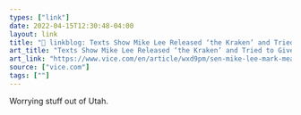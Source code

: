 ```yaml
---
types: ["link"]
date: 2022-04-15T12:30:48-04:00
layout: link
title: "🔗 linkblog: Texts Show Mike Lee Released ‘the Kraken’ and Tried to Give Trump a Smarter Coup Plan'"
art_title: "Texts Show Mike Lee Released ‘the Kraken’ and Tried to Give Trump a Smarter Coup Plan"
art_link: "https://www.vice.com/en/article/wxd9pm/sen-mike-lee-mark-meadows-election"
source: ["vice.com"]
tags: [""]
---
```

Worrying stuff out of Utah.
